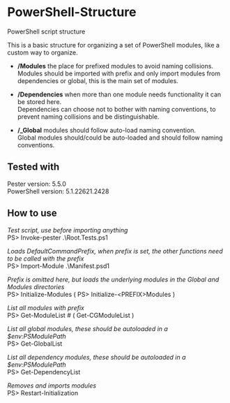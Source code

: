 # PowerShell-Structure
PowerShell script structure

This is a basic structure for organizing a set of PowerShell modules, like a custom way to organize.

- **/Modules** the place for prefixed modules to avoid naming collisions.  
Modules should be imported with prefix and only import modules from dependencies or global, this is the main set of modules.

- **/Dependencies** when more than one module needs functionality it can be stored here.  
Dependencies can choose not to bother with naming conventions, to prevent naming collisions and be distinguishable.

- **/_Global** modules should follow auto-load naming convention.  
Global modules should/could be auto-loaded and should follow naming conventions.
  

## Tested with
Pester version: 5.5.0  
PowerShell version: 5.1.22621.2428

## How to use
*Test script, use before importing anything*  
PS> Invoke-pester .\Root.Tests.ps1

*Loads DefaultCommandPrefix, when prefix is set, the other functions need to be called with the prefix*  
PS> Import-Module .\Manifest.psd1   

*Prefix is omitted here, but loads the underlying modules in the Global and Modules directories*  
PS> Initialize-Modules 
( PS> Initialize-\<PREFIX\>Modules )

*List all modules with prefix*  
PS> Get-ModuleList # ( Get-CGModuleList )

*List all global modules, these should be autoloaded in a $env:PSModulePath*  
PS> Get-GlobalList

*List all dependency modules, these should be autoloaded in a $env:PSModulePath*  
PS> Get-DependencyList 

*Removes and imports modules*  
PS> Restart-Initialization

